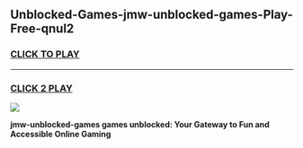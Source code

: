 
## Unblocked-Games-jmw-unblocked-games-Play-Free-qnul2
<h3>
<a href="https://premium76.site?title=jmw-unblocked-games&ref=23A">CLICK TO PLAY</a></h3>
<hr>

<h3>
<a href="https://premium76.site?title=jmw-unblocked-games&ref=23A">CLICK 2 PLAY</a>
  
</h3>

<a href="https://premium76.site?title=jmw-unblocked-games&ref=23A"><img src="https://clearcache.store/games.png"></a>


**jmw-unblocked-games games unblocked: Your Gateway to Fun and Accessible Online Gaming**
